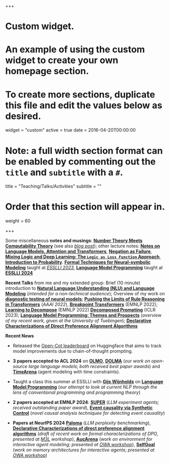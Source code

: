 +++
# Custom widget.
# An example of using the custom widget to create your own homepage section.
# To create more sections, duplicate this file and edit the values below as desired.
widget = "custom"
active = true
date = 2016-04-20T00:00:00

# Note: a full width section format can be enabled by commenting out the `title` and `subtitle` with a `#`.
title = "Teaching/Talks/Activities"
subtitle = ""

# Order that this section will appear in.
weight = 60

+++

Some miscellaneous  **notes and musings**:  [**Number Theory Meets Computability
Theory**](https://www.krichardson.me/files/h10.pdf) (see also
[*blog post*](https://www.krichardson.me/post/number_computability/));
other lecture notes: [**Notes on Language Models, Attention and
Transformers**](https://www.krichardson.me/files/lms.pdf),
[**Negation as Failure**](https://www.krichardson.me/files/naf.pdf),
[**Mixing Logic and Deep Learning: The `Logic as Loss Function`
Approach**](https://www.krichardson.me/files/logic_dl.pdf), [**Introduction to
Probability**](https://www.krichardson.me/files/probability.pdf).
[**Formal Techniques for Neural-symbolic Modeling**](https://github.com/yakazimir/esslli_neural_symbolic)
taught at [*ESSLLI
2023*](https://2023.esslli.eu/courses-workshops-accepted/course-information.html#1),
[**Language Model
Programming**](https://github.com/yakazimir/esslli_2024_llm_programming)
taught at [**ESSLLI 2024**](https://2024.esslli.eu/) 

**Recent Talks** from me and my extended group: Brief (10 minute) introduction to
  [**Natural Language Understanding (NLU) and Language Modeling**](https://www.krichardson.me/files/nlu_lm.pdf)
  (*intended for a non-technical audience*); Overview of my work on
  [**diagnostic testing of neural
  models**](https://www.krichardson.me/files/probing.pdf);
   [**Pushing the Limits of Rule Reasoning in
  Transformers**](https://www.krichardson.me/files/aaai_2022.pdf)
  (*AAAI 2022*),  [**Breakpoint
  Transformers**](https://www.krichardson.me/files/emnlp_teaser.pdf)
  (EMNLP 2022); [**Learning to Decompose**](https://www.krichardson.me/files/EMNLP22_com.pdf) (EMNLP 2022)  [**Decomposed Prompting**](https://www.krichardson.me/files/DecomposedPrompting.pdf)
  (ICLR 2023); [**Language Model Programming: Themes and
  Prospects**](https://www.krichardson.me/files/lm_programming.pdf) (*overview of my recent work, given at the University
  of Tuebingen*); [**Declarative Characterizations of Direct
  Preference Alignment Algorithms**](https://www.krichardson.me/files/declarative_alignment.pdf)
  
  **Recent News** 
  
- Released the [Open-Cot leaderboard](https://huggingface.co/spaces/logikon/open_cot_leaderboard)
  on Huggingface that aims to track model improvements due to
  chain-of-thought prompting. 

- **3 papers accepted to ACL 2024** on
  [**OLMO**](https://arxiv.org/abs/2402.00838), [**DOLMA**](https://arxiv.org/abs/2402.00159) (*our work on open-source
  large language models; both received best paper awards*) and [**TimeArena**](https://arxiv.org/abs/2402.05733) (agent
  modeling with time constraints). 
  
- Taught a class this summer at ESSLLI with [**Gijs
  Wijnholds**](https://gijswijnholds.github.io/) on [**Language Model
  Programming**](https://github.com/yakazimir/esslli_2024_llm_programming)
  (*our attempt to look at current NLP through the lens of conventional programming and programming theory*)

- **2 papers accepted at EMNLP 2024**: [**SUPER**](https://arxiv.org/pdf/2409.07440) (*LLM experiment
  agents; received outstanding paper award*), [**Event causality via Synthetic Control**](https://www.seas.upenn.edu/~why16gzl/Event_Causality_Identification_with_Synthetic_Control.pdf)
  (*novel causal analysis techniquee for detecting event causality*)

- **Papers at NeurIPS 2024** [**Paloma**](https://arxiv.org/pdf/2312.10523)
  (*LLM perplexity benchmarking*), [**Declarative Characterizations
  of direct preference alignment algorithms**](https://openreview.net/forum?id=SDtdKJBTcI) (*draft of
  recent work on formal characterizations of DPO, presented at [M3L](https://sites.google.com/view/m3l-2024/)
  workshop*), [**AucArena**](https://openreview.net/pdf?id=hKEzHiYJXc) (*work on
  environment for interactive agent modeling; presented at [OWA
  workshop](https://sites.google.com/view/open-world-agents/home)*), [**SelfGoal**](https://openreview.net/pdf?id=vrughWt2tr)
  (*work on memory architectures for interactive agents; presented at
  [OWA workshop](https://sites.google.com/view/open-world-agents/home)*)
